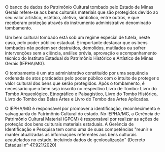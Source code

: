 O banco de dados do Patrimônio Cultural tombado pelo Estado de Minas Gerais refere-se aos bens culturais materiais que são protegidos devido ao seu valor artístico, estético, afetivo, simbólico, entre outros, e que receberam proteção através do instrumento administrativo denominado tombamento.

Um bem cultural tombado está sob um regime especial de tutela, neste caso, pelo poder público estadual. É importante destacar que os bens tombados não podem ser destruídos, demolidos, mutilados ou sofrer intervenções sem a ciência, análise prévia, aprovação e acompanhamento técnico do Instituto Estadual do Patrimônio Histórico e Artístico de Minas Gerais (IEPHA/MG).

O tombamento é um ato administrativo constituído por uma sequência ordenada de atos praticados pelo poder público com o intuito de proteger o valor cultural dos bens que serão protegidos. Após o tombamento, é necessário que o bem seja inscrito no respectivo Livro de Tombo: Livro do Tombo Arqueológico, Etnográfico e Paisagístico, Livro do Tombo Histórico, Livro do Tombo das Belas Artes e Livro do Tombo das Artes Aplicadas.

O IEPHA/MG é responsável por promover a identificação, reconhecimento e salvaguarda do Patrimônio Cultural do estado. No IEPHA/MG, a Gerência de Patrimônio Cultural Material (GPCM) é responsável por realizar as ações de proteção dos bens culturais materiais estaduais. A Gerência de Identificação e Pesquisa tem como uma de suas competências "reunir e manter atualizadas as informações referentes aos bens culturais acautelados no estado, incluindo dados de geolocalização" (Decreto Estadual nº 47.921/2020)
